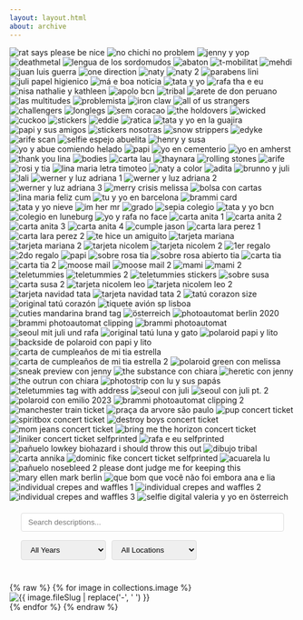 ```yaml
---
layout: layout.html
about: archive
---
```


<style>
        .lightbox {
            display: none;
            position: fixed;
            top: 0;
            left: 0;
            width: 100%;
            height: 100%;
            background: rgba(0, 0, 0, 0);
            backdrop-filter: blur(3px);
            z-index: 9999;
            justify-content: center;
            align-items: center;
        }

        .lightbox.active {
            display: flex;
        }

        .lightbox img {
            max-width: 90%;
            max-height: 90vh;
            object-fit: contain;
            box-shadow: 0 0 20px rgba(0,0,0,0.3);
        }

        .close-button {
            position: absolute;
            top: 20px;
            right: 20px;
            color: white;
            font-size: 30px;
            cursor: pointer;
            background: rgba(0, 0, 0, 0.5);
            width: 40px;
            height: 40px;
            line-height: 40px;
            text-align: center;
            border-radius: 50%;
            text-decoration: none;
        }
       
    </style>

<div class="element-style"></div>

   <div class="archive-container">
    	<img src="/assets/img/probe2.jpg" alt= "rat says please be nice">
		<img src="/assets/img/probe3.jpg" alt= "no chichi no problem">
		<img src="/assets/img/probe4.jpg" alt= "jenny y yop">
		<img src="/assets/img/probe5.jpg" alt= "deathmetal">
		<img src="/assets/img/probe6.jpg" alt= "lengua de los sordomudos">
		<img src="/assets/img/probe7.jpg" alt= "abaton">
		<img src="/assets/img/probe8.jpg" alt= "t-mobilitat">
		<img src="/assets/img/shoebox 1 2.jpg" alt= "mehdi">
		<img src="/assets/img/shoebox 3 2.jpg" alt= "juan luis guerra">
		<img src="/assets/img/shoebox 4 2.jpg" alt= "one direction">
		<img src="/assets/img/shoebox 4.0.jpg" alt= "naty"> <img src="/assets/img/shoebox 4.1.jpg" alt= "naty 2">
		<img src="/assets/img/shoebox 5 1.jpg" alt= "parabens lini">
		<img src="/assets/img/shoebox 5 2.jpg" alt= "juli papel higienico">
		<img src="/assets/img/shoebox 5 3.jpg" alt= "má e boa noticia">
		<img src="/assets/img/shoebox 5 8.jpg" alt= "tata y yo">
		<img src="/assets/img/shoebox 5 9.jpg" alt= "rafa tha e eu">
		<img src="/assets/img/shoebox 5 11.jpg" alt= "nisa nathalie y kathleen">
		<img src="/assets/img/shoebox 5 12.jpg" alt= "apolo bcn">
		<img src="/assets/img/shoebox 5 14.jpg" alt= "tribal">
		<img src="/assets/img/shoebox 5 21.jpg" alt= "arete de don peruano">
		<img src="/assets/img/shoebox 5 22.jpg" alt= "las multitudes">
		<img src="/assets/img/shoebox 5 23.jpg" alt= "problemista">
		<img src="/assets/img/shoebox 5 24.jpg" alt= "iron claw">
		<img src="/assets/img/shoebox 5 25.jpg" alt= "all of us strangers">
		<img src="/assets/img/shoebox 5 26.jpg" alt= "challengers">
		<img src="/assets/img/shoebox 5 27.jpg" alt= "longlegs">
		<img src="/assets/img/shoebox 5 28.jpg" alt= "sem coracao">
		<img src="/assets/img/shoebox 5 29.jpg" alt= "the holdovers">
		<img src="/assets/img/shoebox 5 30.jpg" alt= "wicked">
		<img src="/assets/img/shoebox 5 31.jpg" alt= "cuckoo">
		<img src="/assets/img/shoebox 5 32.jpg" alt= "stickers">
		<img src="/assets/img/shoebox 5 33.jpg" alt= "eddie">
		<img src="/assets/img/shoebox 5 34.jpg" alt= "ratica">
		<img src="/assets/img/shoebox 5 37.jpg" alt= "tata y yo en la guajira">
		<img src="/assets/img/shoebox 5 38.jpg" alt= "papi y sus amigos">
		<img src="/assets/img/shoebox 5 39.jpg" alt= "stickers nosotras">
		<img src="/assets/img/shoebox 5 42.jpg" alt= "snow strippers">
		<img src="/assets/img/shoebox 5 45.jpg" alt= "edyke">
		<img src="/assets/img/shoebox 5.jpg" alt= "arife scan">
		<img src="/assets/img/shoebox 6 1.jpg" alt= "selfie espejo abuelita">
		<img src="/assets/img/shoebox 6 3.jpg" alt= "henry y susa">
		<img src="/assets/img/shoebox 6 4.jpg" alt= "yo y abue comiendo helado">
		<img src="/assets/img/shoebox 6 5.jpg" alt= "papi">
		<img src="/assets/img/shoebox 6 6.jpg" alt= "yo en cementerio">
		<img src="/assets/img/shoebox 6 7.jpg" alt= "yo en amherst">
		<img src="/assets/img/shoebox 9.jpg" alt= "thank you lina">
		<img src="/assets/img/shoebox 10 2.jpg" alt= "bodies">
		<img src="/assets/img/shoebox 10.jpg" alt= "carta lau">
		<img src="/assets/img/shoebox 11.jpg" alt= "thaynara">
		<img src="/assets/img/shoebox 12.jpg" alt= "rolling stones">
		<img src="/assets/img/shoebox 13.jpg" alt= "arife">
		<img src="/assets/img/shoebox 18.jpg" alt= "rosi y tia">
		<img src="/assets/img/shoebox 19.jpg" alt= "lina maria letra timoteo">
		<img src="/assets/img/shoebox 20.jpg" alt= "naty a color">
		<img src="/assets/img/shoebox 21.jpg" alt= "adita">
		<img src="/assets/img/shoebox 22.jpg" alt= "brunno y juli">
		<img src="/assets/img/shoebox 23.jpg" alt= "lali">
		<img src="/assets/img/shoebox 25.0.jpg" alt= "werner y luz adriana 1"> <img src="/assets/img/shoebox 25.1.jpg" alt= "werner y luz adriana 2"> <img src="/assets/img/shoebox 25.2.jpg" alt= "werner y luz adriana 3">
		<img src="/assets/img/shoebox 38.jpg" alt= "merry crisis melissa">
		<img src="/assets/img/shoebox 40.jpg" alt= "bolsa con cartas">
		<img src="/assets/img/shoebox 41.jpg" alt= "lina maria feliz cum">
		<img src="/assets/img/shoebox 44.jpg" alt= "tu y yo en barcelona">
		<img src="/assets/img/shoebox 46.jpg" alt= "brammi card">
		<img src="/assets/img/shoebox 47.jpg" alt= "tata y yo nieve">
		<img src="/assets/img/shoebox 48.jpg" alt= "im her mr">
		<img src="/assets/img/shoebox 49.jpg" alt= "grado">
		<img src="/assets/img/shoebox 50.jpg" alt= "sepia colegio">
		<img src="/assets/img/shoebox 51.jpg" alt= "tata y yo bcn">
		<img src="/assets/img/shoebox 52.jpg" alt= "colegio en luneburg">
		<img src="/assets/img/shoebox 53.jpg" alt= "yo y rafa no face">
		<img src="/assets/img/shoebox 54.1.jpg" alt= "carta anita 1"> <img src="/assets/img/shoebox 54.2.jpg" alt= "carta anita 2"> <img src="/assets/img/shoebox 54.3.jpg" alt= "carta anita 3"> <img src="/assets/img/shoebox 54.4.jpg" alt= "carta anita 4">
		<img src="/assets/img/shoebox 55.jpg" alt= "cumple jason">
		<img src="/assets/img/shoebox1.1.jpg" alt= "carta lara perez 1"> <img src="/assets/img/shoebox1.2.jpg" alt= "carta lara perez 2"> 
		<img src="/assets/img/shoebox2.jpg" alt= "te hice un amiguito">
		<img src="/assets/img/shoebox6.1.jpg" alt= "tarjeta mariana"> <img src="/assets/img/shoebox6.2.jpg" alt= "tarjeta mariana 2">
		<img src="/assets/img/shoebox10.1.jpg" alt= "tarjeta nicolem"> <img src="/assets/img/shoebox10.2.jpg" alt= "tarjeta nicolem 2">
		<img src="/assets/img/shoebox15.1.jpg" alt= "1er regalo"> <img src="/assets/img/shoebox15.2.jpg" alt= "2do regalo"> <img src="/assets/img/shoebox15.3.jpg" alt= "papi">
		<img src="/assets/img/shoebox28.jpg" alt= "sobre rosa tia"> <img src="/assets/img/shoebox28.1.jpg" alt= "sobre rosa abierto tia"> <img src="/assets/img/shoebox28.2.jpg" alt= "carta tia"> <img src="/assets/img/shoebox28.3.jpg" alt= "carta tia 2">
		<img src="/assets/img/shoebox33.1.jpg" alt= "moose mail"> <img src="/assets/img/shoebox33.0.jpg" alt= "moose mail 2">
		<img src="/assets/img/shoebox35.jpg" alt= "mami"> <img src="/assets/img/shoebox35.1.jpg" alt= "mami 2">
		<img src="/assets/img/shoebox36.jpg" alt= "teletummies"> <img src="/assets/img/shoebox38.1.jpg" alt= "teletummies 2"> <img src="/assets/img/shoebox38.2.jpg" alt= "teletummies stickers">
		<img src="/assets/img/shoebox42.jpg" alt= "sobre susa"> <img src="/assets/img/shoebox42.1.jpg" alt= "carta susa 2">
		<img src="/assets/img/shoebox51.1.jpg" alt= "tarjeta nicolem leo"> 
		<img src="/assets/img/shoebox51.2.jpg" alt= "tarjeta nicolem leo 2">
		<img src="/assets/img/shoebox54.jpg" alt= "tarjeta navidad tata"> <img src="/assets/img/shoebox54.1.jpg" alt= "tarjeta navidad tata 2">
		<img src="/assets/img/shoebox101.jpg" alt= "tatú corazon size">
		<img src="/assets/img/shoebox102.jpg" alt= "original tatú corazón">
		<img src="/assets/img/shoebox103.jpg" alt= "tiquete avión sp lisboa">
		<img src="/assets/img/shoebox104.jpg" alt= "cuties mandarina brand tag">
		<img src="/assets/img/shoebox105.jpg" alt= "österreich">
		<img src="/assets/img/shoebox106.jpg" alt= "photoautomat berlin 2020">
		<img src="/assets/img/shoebox107.jpg" alt= "brammi photoautomat clipping">
		<img src="/assets/img/shoebox108.jpg" alt= "brammi photoautomat"> 
		<img src="/assets/img/shoebox109.jpg" alt= "seoul mit juli und rafa">
		<img src="/assets/img/shoebox1010.jpg" alt= "original tatú luna y gato">
		<img src="/assets/img/shoebox1011.jpg" alt= "polaroid papi y lito">
		<img src="/assets/img/shoebox1011.2.jpg" alt= "backside de polaroid con papi y lito">
		<img src="/assets/img/shoebox1012.jpg" alt= "carta de cumpleaños de mi tia estrella">
		<img src="/assets/img/shoebox1012.2.jpg" alt= "carta de cumpleaños de mi tia estrella 2">
		<img src="/assets/img/shoebox1013.jpg" alt= "polaroid green con melissa">
		<img src="/assets/img/shoebox1015.jpg" alt= "sneak preview con jenny">
		<img src="/assets/img/shoebox1016.jpg" alt= "the substance con chiara">
		<img src="/assets/img/shoebox1017.jpg"alt= "heretic con jenny">
		<img src="/assets/img/shoebox1018.jpg" alt= "the outrun con chiara">
		<img src="/assets/img/shoebox1019.jpg"alt= "photostrip con lu y sus papás">
		<img src="/assets/img/shoebox1020.jpg"alt= "teletummies tag with address">
		<img src="/assets/img/shoebox1021.jpg" alt= "seoul con juli">
		<img src="/assets/img/shoebox1022.jpg"alt= "seoul con juli pt. 2">
		<img src="/assets/img/shoebox1023.jpg"alt= "polaroid con emilio 2023">
		<img src="/assets/img/shoebox1025.jpg" alt= "brammi photoautomat clipping 2">
		<img src="/assets/img/shoebox1026.jpg" alt= "manchester train ticket">
		<img src="/assets/img/shoebox1027.jpg" alt= "praça da arvore são paulo">
		<img src="/assets/img/shoebox1029.jpg" alt= "pup concert ticket">
		<img src="/assets/img/shoebox1030.jpg" alt= "spiritbox concert ticket">
		<img src="/assets/img/shoebox1031.jpg" alt= "destroy boys concert ticket">
		<img src="/assets/img/shoebox1032.jpg" alt= "mom jeans concert ticket">
		<img src="/assets/img/shoebox1033.jpg" alt= "bring me the horizon concert ticket">
		<img src="/assets/img/shoebox1034.jpg" alt= "liniker concert ticket selfprinted">
		<img src="/assets/img/shoebox1035.jpg" alt= "rafa e eu selfprinted">
		<img src="/assets/img/shoebox1036.jpg" alt= "pañuelo lowkey biohazard i should throw this out">
		<img src="/assets/img/shoebox1037.jpg" alt= "dibujo tribal">
		<img src="/assets/img/shoebox1038.jpg" alt= "carta annika">
		<img src="/assets/img/shoebox1039.jpg" alt= "dominic fike concert ticket selfprinted">
		<img src="/assets/img/shoebox1040.jpg" alt= "acuarela lu">
		<img src="/assets/img/shoebox1041.jpg" alt= "pañuelo nosebleed 2 please dont judge me for keeping this">
		<img src="/assets/img/shoebox1042.jpg" alt= "mary ellen mark berlin">
		<img src="/assets/img/shoebox1043.jpg" alt= "que bom que você não foi embora ana e lia">
		<img src="/assets/img/shoebox1044.jpg" alt= "individual crepes and waffles 1">
		<img src="/assets/img/shoebox1045.jpg" alt= "individual crepes and waffles 2">
		<img src="/assets/img/shoebox1046.jpg" alt= "individual crepes and waffles 3">
		<img src="/assets/img/shoebox1047.jpg" alt= "selfie digital valeria y yo en österreich">
		   </div>




   <div class="lightbox">
	<span class="close-button">&times;</span>
	<img src="" alt="">

</div>

 <script>
        document.addEventListener('DOMContentLoaded', function() {
            const lightbox = document.querySelector('.lightbox');
            const lightboxImg = lightbox.querySelector('img');
            const closeButton = lightbox.querySelector('.close-button');
            
          
            const images = document.querySelectorAll('.archive-container img');
            
            // Add click event to each image
            images.forEach(img => {
                img.style.cursor = 'pointer';
                img.addEventListener('click', () => {
                    lightboxImg.src = img.src;
                    lightboxImg.alt = img.alt;
                    lightbox.classList.add('active');
                });
            });
            
            // Close lightbox when clicking close button
            closeButton.addEventListener('click', () => {
                lightbox.classList.remove('active');
            });
            
            // Close lightbox when clicking outside the image
            lightbox.addEventListener('click', (e) => {
                if (e.target === lightbox) {
                    lightbox.classList.remove('active');
                }
            });
            
            // Close lightbox with Escape key
            document.addEventListener('keydown', (e) => {
                if (e.key === 'Escape') {
                    lightbox.classList.remove('active');
                }
            });
        });
    </script>

<div class="filter-controls">
  <div class="search-box">
    <input type="text" id="searchInput" placeholder="Search descriptions..." class="search-input">
  </div>
  
  <div class="filter-selects">
    <select id="yearFilter" class="filter-select">
      <option value="">All Years</option>
      <option value="2024">2024</option>
      <option value="2023">2023</option>
      <option value="2022">2022</option>
      <option value="2021">2021</option>
      <option value="2020">2020</option>
      <option value="2019">2019</option>
      <option value="2018">2018</option>
      <option value="2017">2017</option>
      <option value="2016">2016</option>
      <
    </select>

    
   <select id="locationFilter" class="filter-select">
      <option value="">All Locations</option>
      <option value="barcelona">Barcelona</option>
      <option value="berlin">Berlin</option>
      <option value="Hamburg">Hamburg</option>
      <option value="colombia">Colombia</option>
      <option value="brasil">Brasil</option>
      <option value="Barranquilla">Barranquilla</option>
      <option value="united states">United States</option>
    </select>
  </div>
</div>

<div class="archive-container">
  {% raw %}
  {% for image in collections.image %}
    <div class="image-item" 
         data-date="{{ image.date | dateYear }}"
         data-location="{{ image.data.location }}"
         data-description="{{ image.fileSlug }}">
      <img src="/assets/img/{{ image.fileSlug }}.png" 
           alt="{{ image.fileSlug | replace('-', ' ') }}"
           loading="lazy">
    </div>
  {% endfor %}
  {% endraw %}
</div>

<style>
.filter-controls {
  padding: 20px;
  margin-bottom: 20px;
  display: flex;
  flex-wrap: wrap;
  gap: 15px;
}

.search-box {
  flex: 1;
  min-width: 200px;
}

.search-input {
  width: 100%;
  padding: 8px 12px;
  border: 1px solid #ddd;
  border-radius: 4px;
}

.filter-selects {
  display: flex;
  gap: 10px;
}

.filter-select {
  padding: 8px 12px;
  border: 1px solid #ddd;
  border-radius: 4px;
  min-width: 150px;
}

.image-item {
  transition: opacity 0.3s ease;
}

.image-item.hidden {
  display: none;
}
</style>

<script>
document.addEventListener('DOMContentLoaded', function() {
  const searchInput = document.getElementById('searchInput');
  const yearFilter = document.getElementById('yearFilter');
  const locationFilter = document.getElementById('locationFilter');
  const images = document.querySelectorAll('.image-item');

  function filterImages() {
    const searchTerm = searchInput.value.toLowerCase();
    const selectedYear = yearFilter.value;
    const selectedLocation = locationFilter.value;

    images.forEach(image => {
      const description = image.dataset.description.toLowerCase();
      const date = image.dataset.date;
      const location = image.dataset.location.toLowerCase();

      const matchesSearch = description.includes(searchTerm);
      const matchesYear = !selectedYear || date.includes(selectedYear);
      const matchesLocation = !selectedLocation || location.includes(selectedLocation);

      if (matchesSearch && matchesYear && matchesLocation) {
        image.classList.remove('hidden');
      } else {
        image.classList.add('hidden');
      }
    });
  }

  searchInput.addEventListener('input', filterImages);
  yearFilter.addEventListener('change', filterImages);
  locationFilter.addEventListener('change', filterImages);
});
</script>